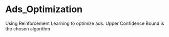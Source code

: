 # Ads_Optimization
Using Reinforcement Learning to optimize ads. Upper Confidence Bound is the chosen algorithm
